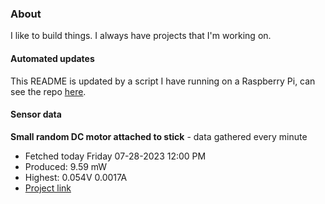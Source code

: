 ### About
I like to build things. I always have projects that I'm working on.

#### Automated updates
This README is updated by a script I have running on a Raspberry Pi, can see the repo [here](https://github.com/jdc-cunningham/raspi-git-repo-updater).

#### Sensor data


**Small random DC motor attached to stick** - data gathered every minute
- Fetched today Friday 07-28-2023 12:00 PM
- Produced: 9.59 mW
- Highest: 0.054V 0.0017A
- [Project link](https://github.com/jdc-cunningham/turbine-raspi)